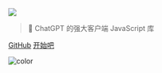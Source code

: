 <!-- _coverpage.md -->

<img class="logo" src="https://i.imgur.com/q2JKftP.gif">

> 🤖 ChatGPT 的强大客户端 JavaScript 库

[GitHub](https://github.com/chatgptjs/chatgpt.js)
[开始吧](#导入库)

<!-- background color -->

![color](black)
